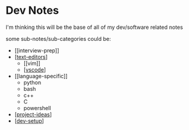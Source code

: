 # Dev Notes

I'm thinking this will be the base of all of my dev/software related notes

some sub-notes/sub-categories could be:

- [[interview-prep]]
- [[text-editors]]
  - [[vim]]
  - [[vscode]]
- [[language-specific]]
    - python
    - bash
    - c++
    - C
    - powershell
- [[project-ideas]]
- [[dev-setup]]

[//begin]: # "Autogenerated link references for markdown compatibility"
[text-editors]: text-editors "Text Editors"
[vscode]: vscode "Vscode"
[project-ideas]: project-ideas "Project Ideas"
[dev-setup]: dev-setup "Dev Setup"
[//end]: # "Autogenerated link references"